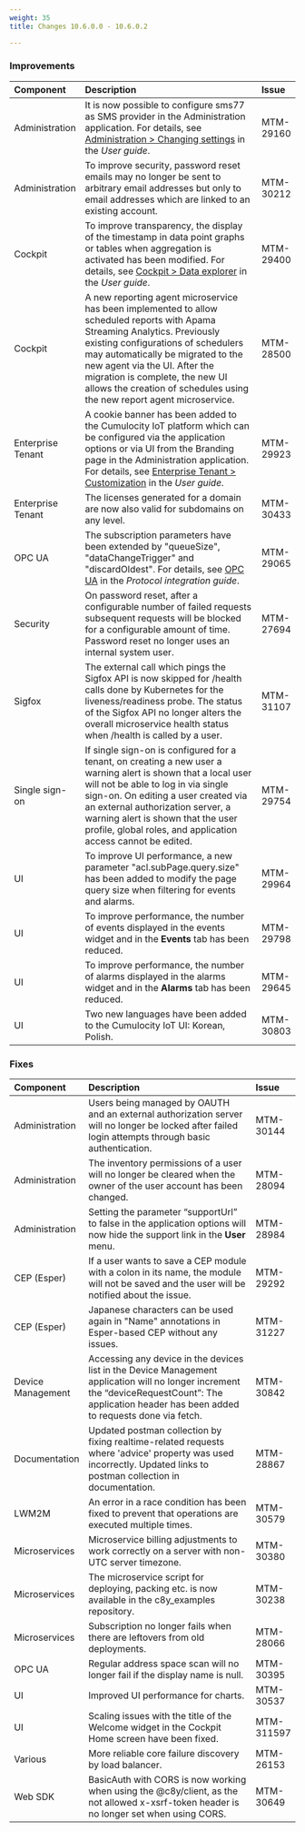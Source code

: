 ```yaml
---
weight: 35
title: Changes 10.6.0.0 - 10.6.0.2

---
```


### Improvements

<table>
<colgroup>
   <col style="width: 15%;">
   <col style="width: 70%;">
   <col style="width: 15 %;">
</colgroup><thead>
<tr>
<th style="text-align:left">Component</th>
<th style="text-align:left">Description</th>
<th style="text-align:left">Issue</th>
</tr>
</thead>
<tbody>
<tr>
<td style="text-align:left">Administration</td>
<td style="text-align:left">It is now possible to configure sms77 as SMS provider in the  Administration application. For details, see <a href="https://cumulocity.com/guides/10.6.0/users-guide/administration#changing-settings" class="no-ajaxy">Administration > Changing settings</a> in the <em>User guide</em>.
</td>
<td>MTM-29160</td>
</tr>
<tr>
<td style="text-align:left">Administration</td>
<td style="text-align:left">To improve security, password reset emails may no longer be sent to arbitrary email addresses but only to email addresses which are linked to an existing account.
</td>
<td> MTM-30212</td>
</tr>
<tr>
<td style="text-align:left">Cockpit</td>
<td style="text-align:left">To improve transparency, the display of the timestamp in data point graphs or tables when aggregation is activated has been modified. For details, see <a href="https://cumulocity.com/guides/10.6.0/users-guide/cockpit#data-explorer" class="no-ajaxy">Cockpit > Data explorer</a> in the <em>User guide</em>.
</td>
<td> MTM-29400</td>
</tr>
<td style="text-align:left">Cockpit</td>
<td style="text-align:left">A new reporting agent microservice has been implemented to allow scheduled reports with Apama Streaming Analytics. Previously existing configurations of schedulers may automatically be migrated to the new agent via the UI. After the migration is complete, the new UI allows the creation of schedules using the new report agent microservice.
</td>
<td> MTM-28500</td>
</tr>
<tr>
<td style="text-align:left">Enterprise Tenant</td>
<td style="text-align:left">A cookie banner has been added to the Cumulocity IoT platform which can be configured via the application options or via UI from the Branding page in the Administration application. For details, see <a href="https://cumulocity.com/guides/10.6.0/users-guide/enterprise-edition#customization" class="no-ajaxy">Enterprise Tenant > Customization</a> in the <em>User guide</em>.
</td>
<td>MTM-29923</td>
</tr>
<tr>
<td style="text-align:left">Enterprise Tenant</td>
<td style="text-align:left">The licenses generated for a domain are now also valid for subdomains on any level.
</td>
<td> MTM-30433</td>
</tr>
<tr>
<td style="text-align:left">OPC UA</td>
<td style="text-align:left">The subscription parameters have been extended by
"queueSize", "dataChangeTrigger" and "discardOldest". For details, see <a href="https://cumulocity.com/guides/10.6.0/protocol-integration/opcua" class="no-ajaxy">OPC UA</a> in the <em>Protocol integration guide</em>.  
</td>
<td style="text-align:left">MTM-29065</td>
</tr>
<tr>
<td style="text-align:left">Security</td>
<td style="text-align:left">On password reset, after a configurable number of failed requests subsequent requests will be blocked for a configurable amount of time. Password reset no longer uses an internal system user.
</td>
<td style="text-align:left">MTM-27694</td>
</tr>
<tr>
<td style="text-align:left">Sigfox</td>
<td style="text-align:left">The external call which pings the Sigfox API is now skipped for /health calls done by Kubernetes for the liveness/readiness probe. The status of the Sigfox API no longer alters the overall microservice health status when /health is called by a user.
</td>
<td style="text-align:left">MTM-31107
</td>
<tr>
<td style="text-align:left">Single sign-on</td>
<td style="text-align:left">If single sign-on is configured for a tenant, on creating a new user a warning alert is shown that a local user will not be able to log in via single sign-on. On editing a user created via an external authorization server, a warning alert is shown that the user profile, global roles, and application access cannot be edited.
</td>
<td> MTM-29754</td>
</tr>
<tr>
<td style="text-align:left">UI</td>
<td style="text-align:left">To improve UI performance, a new parameter "acl.subPage.query.size"  has been added to modify the page query size when filtering for events and alarms.
</td>
<td> MTM-29964</td>
</tr>
<tr>
<td style="text-align:left">UI</td>
<td style="text-align:left">To improve performance, the number of events displayed in the events widget and in the <b>Events</b> tab has been reduced.
</td>
<td> MTM-29798</td>
</tr>
<tr>
<td style="text-align:left">UI</td>
<td style="text-align:left">To improve performance, the number of alarms displayed in the alarms widget and in the <b>Alarms</b> tab has been reduced.
</td>
<td style="text-align:left">MTM-29645</td>
</tr>
<tr>
<td style="text-align:left">UI</td>
<td style="text-align:left"> Two new languages have been added to the Cumulocity IoT UI: Korean, Polish.
</td>
<td style="text-align:left"> MTM-30803</td>
</tr>
</tbody>
</table>

### Fixes

<table>
<colgroup>
   <col style="width: 15%;">
   <col style="width: 70%;">
   <col style="width: 15 %;">
</colgroup><thead>
<tr>
<th style="text-align:left">Component</th>
<th style="text-align:left">Description</th>
<th style="text-align:left">Issue</th>
</tr>
</thead>
<tbody>
<tr>
<td style="text-align:left">Administration</td>
<td style="text-align:left">Users being managed by OAUTH and an external authorization server will no longer be locked after failed login attempts through basic authentication.
</td>
<td style="text-align:left">MTM-30144</td>
</tr>
<tr>
<td style="text-align:left">Administration</td>
<td style="text-align:left">The inventory permissions of a user will no longer be cleared when the owner of the user account has been changed.
</td>
<td> MTM-28094</td>
</tr>
<tr>
<td style="text-align:left">Administration</td>
<td style="text-align:left">Setting the parameter “supportUrl” to false in the application options will now hide the support link in the <b>User</b> menu.
</td>
<td> MTM-28984</td>
</tr>
<tr>
<td style="text-align:left">CEP (Esper)</td>
<td style="text-align:left">If a user wants to save a CEP module with a colon in its name, the module will not be saved and the user will be notified about the issue.
</td>
<td> MTM-29292</td>
</tr>
<tr>
<td style="text-align:left">CEP (Esper)</td>
<td style="text-align:left">Japanese characters can be used again in "Name" annotations in Esper-based CEP without any issues.
</td>
<td> MTM-31227</td>
</tr>
<tr>
<td style="text-align:left">Device Management</td>
<td style="text-align:left">Accessing any device in the devices list in the Device Management application will no longer increment the “deviceRequestCount”: The application header has been added to requests done via fetch.
</td>
<td style="text-align:left">MTM-30842</td>
</tr>
<tr>
<td style="text-align:left">Documentation</td>
<td style="text-align:left">Updated postman collection by fixing realtime-related requests where 'advice' property was used incorrectly. Updated links to postman collection in documentation.
</td>
<td style="text-align:left"> MTM-28867</td>
</tr>
<tr>
<td style="text-align:left">LWM2M</td>
<td style="text-align:left">An error in a race condition has been fixed to prevent that operations are executed multiple times.</td>
<td style="text-align:left">MTM-30579</td>
</tr>
<tr>
<td style="text-align:left">Microservices</td>
<td style="text-align:left">Microservice billing adjustments to work correctly on a server with non-UTC server timezone.</td>
<td style="text-align:left">MTM-30380</td>
</tr>
<tr>
<td style="text-align:left">Microservices</td>
<td style="text-align:left">The microservice script for deploying, packing etc. is now available in the c8y_examples repository.
</td>
<td style="text-align:left"> MTM-30238</td>
</tr>
<tr>
<td style="text-align:left">Microservices</td>
<td style="text-align:left">Subscription no longer fails when there are leftovers from old deployments.
</td>
<td style="text-align:left">MTM-28066</td>
</tr>
<tr>
<td style="text-align:left">OPC UA</td>
<td style="text-align:left">Regular address space scan will no longer fail if the display name is null.
</td>
<td style="text-align:left">MTM-30395</td>
</tr>
<tr>
<td style="text-align:left">UI</td>
<td style="text-align:left">Improved UI performance for charts.
</td>
<td style="text-align:left">MTM-30537</td>
</tr>
<tr>
<td style="text-align:left">UI</td>
<td style="text-align:left">Scaling issues with the title of the Welcome widget in the Cockpit Home screen have been fixed.
</td>
<td style="text-align:left">MTM-311597</td>
</tr>
<tr>
<td style="text-align:left">Various</td>
<td style="text-align:left">More reliable core failure discovery by load balancer.
</td>
<td style="text-align:left">MTM-26153</td>
</tr>
<tr>
<td style="text-align:left">Web SDK</td>
<td style="text-align:left">BasicAuth with CORS is now working when using the @c8y/client, as the not allowed x-xsrf-token header is no longer set when using CORS.</td>
<td style="text-align:left">MTM-30649</td>
</tr>
</tbody>
</table>
